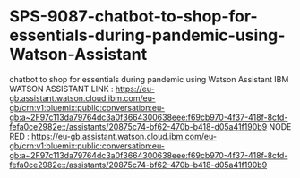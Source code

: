 # SPS-9087-chatbot-to-shop-for-essentials-during-pandemic-using-Watson-Assistant
chatbot to shop for essentials during pandemic using Watson Assistant
IBM WATSON ASSISTANT LINK : https://eu-gb.assistant.watson.cloud.ibm.com/eu-gb/crn:v1:bluemix:public:conversation:eu-gb:a~2F97c113da79764dc3a0f3664300638eee:f69cb970-4f37-418f-8cfd-fefa0ce2982e::/assistants/20875c74-bf62-470b-b418-d05a41f190b9
NODE RED :  https://eu-gb.assistant.watson.cloud.ibm.com/eu-gb/crn:v1:bluemix:public:conversation:eu-gb:a~2F97c113da79764dc3a0f3664300638eee:f69cb970-4f37-418f-8cfd-fefa0ce2982e::/assistants/20875c74-bf62-470b-b418-d05a41f190b9
